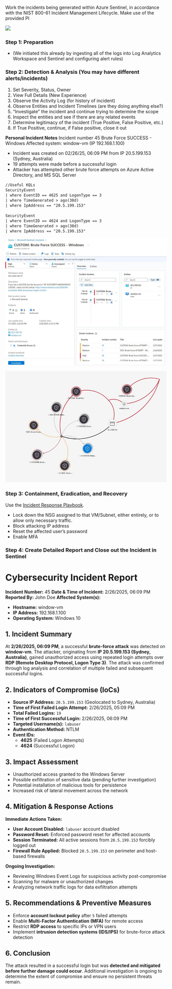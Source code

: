  Work the incidents being generated within Azure Sentinel, in accordance with the NIST 800-61 Incident Management Lifecycle. Make use of the provided Pl

![](https://lh7-rt.googleusercontent.com/docsz/AD_4nXdnagqPuu211VsLh0NW_JobLol9rPUC4eH10nQ_woUjP9hmx65J1haLY47sEKUP9URBUgb8PFBCXtSiJolkuukwzlrvj3-YE7tQwAaKmwye1Zn2nfCcfRS7w0903Fi2K6ZJNJqztWHlskJlkZaRegFHeOG1?key=a-vOivSIyk126Mf0_1sl0g)

### Step 1: Preparation
- (We initiated this already by ingesting all of the logs into Log Analytics Workspace and Sentinel and configuring alert rules)
### Step 2: Detection & Analysis (You may have different alerts/incidents)
1. Set Severity, Status, Owner
2. View Full Details (New Experience)
3. Observe the Activity Log (for history of incident)
4. Observe Entities and Incident Timelines (are they doing anything else?)
5. “Investigate” the incident and continue trying to determine the scope
6. Inspect the entities and see if there are any related events
7. Determine legitimacy of the incident (True Positive, False Positive, etc.)
8. If True Positive, continue, if False positive, close it out

**Personal Incident Notes**
Incident number 45
Brute Force SUCCESS - Windows
Affected system: window-vm (IP 192.168.1.100)
- Incident was created on 02/26/25, 06:09 PM from IP 20.5.199.153 (Sydney, Australia) 
- 19 attempts were made before a successful login
- Attacker has attempted other brute force attempts on Azure Active Directory, and MS SQL Server

```
//Useful KQLs
SecurityEvent
| where EventID == 4625 and LogonType == 3
| where TimeGenerated > ago(30d)
| where IpAddress == "20.5.199.153"

SecurityEvent
| where EventID == 4624 and LogonType == 3
| where TimeGenerated > ago(30d)
| where IpAddress == "20.5.199.153"
```

![|580](images/250301T14-43-03-pdc0x2.jpg)

![|580](images/250301T15-18-32-7xhdfj.jpg)
### Step 3: Containment, Eradication, and Recovery
Use the [Incident Response Playbook](3.11.1%20Incident%20Response%20Playbook.md).
- Lock down the NSG assigned to that VM/Subnet, either entirely, or to allow only necessary traffic.
- Block attacking IP address
- Reset the affected user’s password
- Enable MFA 
### Step 4: Create Detailed Report and Close out the Incident in Sentinel
# **Cybersecurity Incident Report**
**Incident Number:** 45
**Date & Time of Incident:** 2/26/2025, 06:09 PM
**Reported By:** John Doe
**Affected System(s):**
- **Hostname:** window-vm
- **IP Address:** 192.168.1.100
- **Operating System:** Windows 10
## **1. Incident Summary**
At **2/26/2025, 06:09 PM**, a successful **brute-force attack** was detected on **window-vm**. The attacker, originating from **IP 20.5.199.153 (Sydney, Australia)**, gained unauthorized access using repeated login attempts over **RDP (Remote Desktop Protocol, Logon Type 3)**. The attack was confirmed through log analysis and correlation of multiple failed and subsequent successful logins.

## **2. Indicators of Compromise (IoCs)**
- **Source IP Address:** `20.5.199.153` (Geolocated to Sydney, Australia)
- **Time of First Failed Login Attempt:** 2/26/2025, 05:09 PM
- **Total Failed Logins:** `19`
- **Time of First Successful Login:** 2/26/2025, 06:09 PM
- **Targeted Username(s):** `labuser`
- **Authentication Method:** NTLM
- **Event IDs:**
    - **4625** (Failed Logon Attempts)
    - **4624** (Successful Logon)
## **3. Impact Assessment**
- Unauthorized access granted to the Windows Server
- Possible exfiltration of sensitive data (pending further investigation)
- Potential installation of malicious tools for persistence
- Increased risk of lateral movement across the network
## **4. Mitigation & Response Actions**
**Immediate Actions Taken:**
- **User Account Disabled:** `labuser` account disabled
- **Password Reset:** Enforced password reset for affected accounts
- **Session Terminated:** All active sessions from `20.5.199.153` forcibly logged out
- **Firewall Rule Applied:** Blocked `20.5.199.153` on perimeter and host-based firewalls

**Ongoing Investigation:**
- Reviewing Windows Event Logs for suspicious activity post-compromise
- Scanning for malware or unauthorized changes
- Analyzing network traffic logs for data exfiltration attempts
## **5. Recommendations & Preventive Measures**
- Enforce **account lockout policy** after `5` failed attempts
- Enable **Multi-Factor Authentication (MFA)** for remote access
- Restrict **RDP access** to specific IPs or VPN users
- Implement **intrusion detection systems (IDS/IPS)** for brute-force attack detection
## **6. Conclusion**
The attack resulted in a successful login but was **detected and mitigated before further damage could occur**. Additional investigation is ongoing to determine the extent of compromise and ensure no persistent threats remain.